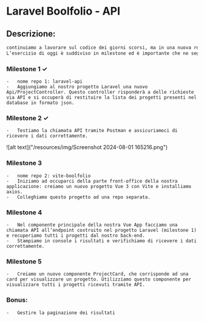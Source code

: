 # Laravel Boolfolio - API

## Descrizione:

```txt
continuiamo a lavorare sul codice dei giorni scorsi, ma in una nuova repo.
L’esercizio di oggi è suddiviso in milestone ed è importante che ne seguiate l’ordine.
```

### Milestone 1 &check;

    -   nome repo 1: laravel-api
    -   Aggiungiamo al nostro progetto Laravel una nuovo Api/ProjectController. Questo controller risponderà a delle richieste via API e si occuperà di restituire la lista dei progetti presenti nel database in formato json.

### Milestone 2 &check;

    -   Testiamo la chiamata API tramite Postman e assicuriamoci di ricevere i dati correttamente.

![alt text]("/resources/img/Screenshot 2024-08-01 165216.png")

### Milestone 3

    -   nome repo 2: vite-boolfolio
    -   Iniziamo ad occuparci della parte front-office della nostra applicazione: creiamo un nuovo progetto Vue 3 con Vite e installiamo axios.
    -   Colleghiamo questo progetto ad una repo separata.

### Milestone 4

    -   Nel componente principale della nostra Vue App facciamo una chiamata API all’endpoint costruito nel progetto Laravel (milestone 1) e recuperiamo tutti i progetti dal nostro back-end.
    -   Stampiamo in console i risultati e verifichiamo di ricevere i dati correttamente.

### Milestone 5

    -   Creiamo un nuovo componente ProjectCard, che corrisponde ad una card per visualizzare un progetto. Utilizziamo questo componente per visualizzare tutti i progetti ricevuti tramite API.

### Bonus:

    -   Gestire la paginazione dei risultati
